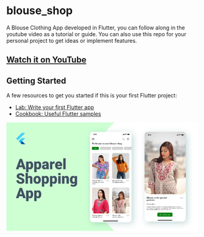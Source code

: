 # blouse_shop

A Blouse Clothing App developed in Flutter, you can follow along in the youtube video as a tutorial or guide. You can also use this repo for your personal project to get ideas or implement features.

## [Watch it on YouTube](https://www.youtube.com/watch?v=t7i0ZGCVi8Y)


## Getting Started

A few resources to get you started if this is your first Flutter project:

- [Lab: Write your first Flutter app](https://flutter.dev/docs/get-started/codelab)
- [Cookbook: Useful Flutter samples](https://flutter.dev/docs/cookbook)

![App UI](UI.png)
